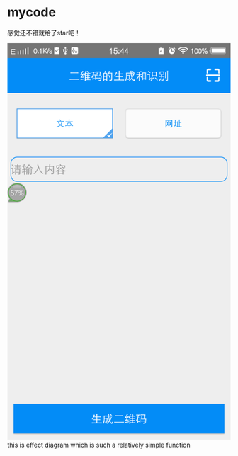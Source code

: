 # mycode
感觉还不错就给了star吧！

![](https://github.com/oooohuhu/mycode/blob/master/%E6%88%AA%E5%B1%8F_20170113_154451.png)
this is effect diagram which is such a relatively simple function
 

